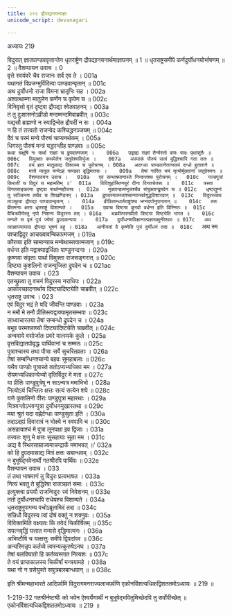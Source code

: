 ```yaml
---
title: २१९ द्रौपद्यानयनाज्ञा
unicode_script: devanagari

---
```



अध्यायः 219

विदुरात् ज्ञातपाण्डववृत्तान्तेन धृतराष्ट्रेण द्रौपद्यानयनार्थमाज्ञापनम् ॥ 1 ॥ धृतराष्ट्रसमीपे कर्णदुर्योधनयोर्भाषणम् ॥ 2 ॥
वैशम्पायन उवाच ।	0  
वृत्ते स्वयंवरे चैव राजानः सर्व एव ते ।	001a  
यथागतं विप्रजग्मुर्विदित्वा पाण्डवान्वृतान् ॥	001c  
अथ दुर्योधनो राजा विमना भ्रातृभिः सह ।	002a  
अश्वत्थाम्ना मातुलेन कर्णेन च कृपेण च ॥	002c  
विनिवृत्तो वृतं दृष्ट्वा द्रौपद्या श्वेतवाहनम् ।	003a  
तं तु दुःशासनोऽव्रीडो मन्दम्मन्दमिवाब्रवीत् ॥	003c  
यद्यसौ ब्राह्मणो न स्याद्विन्देत द्रौपदीं न सः ।	004a  
न हि तं तत्त्वतो राजन्वेद कश्चिद्धनञ्जयम् ॥	004c  
दैवं च परमं मन्ये पौरुषं चाप्यनर्थकम् ।	005a  
धिगस्तु पौरुषं मन्त्रं यद्धरन्तीह पाण्डवाः ॥	005c  
`बध्वा चक्षूंषि नः पार्था राज्ञां च द्रुपदात्मजाम् ।	006a  
उद्वाह्य राज्ञां तैर्न्यस्तो वामः पादः पृथासुतैः ॥	006c  
विमुक्ताः कथमेतेन जतुवेश्मविर्भुजः ।	007a  
अस्माकं पौरुषं सत्वं बुद्धिश्चापि गता ततः ॥	007c  
वयं हता मातुलाद्य विश्वस्य च पुरोचनम् ।	008a  
अदग्ध्वा पाण्डवानेतान्स्वयं दग्धो हुताशने ॥	008c  
मत्तो मातुल मन्येऽहं पाण्डवा बुद्धिमत्तराः ।	009a  
तेषां नास्ति भयं मृत्योर्मुक्तानां जतुवेश्मनः ॥	009c  
वैशम्पावयन उवाच ।	010a  
एवं सम्भाषमाणास्ते निन्दन्तश्च पुरोचनम् ।	010c  
पञ्चपुत्रां किरातीं च विदुरं च महामतिम् ॥'	011a  
विविशुर्हास्तिनपुरं दीना विगतचेतसः ॥	011c  
त्रस्ता विगतसङ्कल्पा दृष्ट्वा पार्थान्महौजसः ।	012a  
मुक्तान्हव्यभुजश्चैव संयुक्तान्द्रुपदेन च ॥	012c  
धृष्टद्युम्नं तु सञ्चिन्त्य तथैव च शिखण्डिनम् ।	013a  
द्रुपदस्यात्मजांश्चान्यान्सर्वयुद्धविशारदान् ॥	013c  
विदुरस्त्वथ ताञ्श्रुत्वा द्रौपद्या पाण्डवान्वृतान् ।	014a  
व्रीडितान्धार्तराष्ट्रांश्च भग्नदर्पानुपागतान् ॥	014c  
ततः प्रीतमनाः क्षत्ता धृतराष्ट्रं विशाम्पते ।	015a  
उवाच दिष्ट्या कुरवो वर्धन्त इति विस्मितः ॥	015c  
वैचित्रवीर्यस्तु नृपो निशम्य विदुरस्य तत् ।	016a  
अब्रवीत्परमप्रीतो दिष्ट्या दिष्ट्येति भारत ॥	016c  
मन्यते स वृतं पुत्रं ज्येष्ठं द्रुपदकन्यया ।	017a  
दुर्योधनमविज्ञानात्प्रज्ञाचक्षुर्नरेश्वरः ॥	017c  
अथ त्वाज्ञापयामास द्रौपद्या भूषणं बहु ।	018a  
आनीयतां वै कृष्णेति पुत्रं दुर्योधनं तदा ॥	018c  
`अथ स्म पश्चाद्विदुर आचख्यावम्बिकात्मजम् ।	019a  
कौरव्या इति सामान्यान्न मन्येथास्तवात्मजान् ॥	019c  
वर्धन्त इति मद्वाक्याद्वर्धिताः पाण्डुनन्दनाः ।	020a  
कृष्णया संवृताः पार्था विमुक्ता राजसङ्गरात् ॥	020c  
दिष्ट्या कुशलिनो राजन्पूजिता द्रुपदेन च ॥	021ac  
वैशम्पायन उवाच ।	023  
एतच्छ्रुत्वा तु वचनं विदुरस्य नराधिपः ।	022a  
आकारच्छादनार्थाय दिष्ट्यादिष्ट्येति चाब्रवीत् ॥	022c  
धृतराष्ट्र उवाच ।	023  
एवं विदुर भद्रं ते यदि जीवन्ति पाण्डवाः ।	023a  
न ममौ मे तनौ प्रीतिस्त्वद्वाक्यामृतसम्भवा ॥	023c  
साध्वाचारतया तेषां सम्बन्धो द्रुपदेन च ।	024a  
बभूव परमश्लाघ्यो दिष्ट्यादिष्ट्येति चाब्रवीत् ॥	024c  
अन्ववाये वसोर्जातः प्रवरे मात्स्यके कुले ।	025a  
वृत्तविद्यातपोवृद्धः पार्थिवानां च सम्मतः ॥	025c  
पुत्राश्चास्य तथा पौत्राः सर्वे सुचरितव्रताः ।	026a  
तेषां सम्बन्धिनश्चान्ये बहवः सुमहाबलाः ॥	026c  
यथैव पाण्डोः पुत्रास्ते ततोऽप्यभ्यधिका मम ।	027a  
सेयमभ्यधिकान्येभ्यो वृत्तिर्विदुर मे मता ॥	027c  
या प्रीतिः पाण्डुपुत्रेषु न साऽन्यत्र ममाभिभो ।	028a  
नित्योऽयं चिन्तितः क्षत्तः सत्यं सत्येन शपे ॥	028c  
यत्ते कुशलिनो वीराः पाण्डुपुत्रा महारथाः ।	029a  
मित्रवन्तोऽभवन्पुत्रा दुर्योधनमुखास्तथा ॥	029c  
मया श्रुतं यदा वह्नेर्दग्धाः पाण्डुसुता इति ।	030a  
तदाऽदह्यं दिवारात्रं न भोक्ष्ये न स्वपामि च ॥	030c  
असहायाश्चं मे पुत्रा लूनपक्षा इव द्विजाः ।	031a  
तत्त्वतः शृणु मे क्षत्तः सुसहायाः सुता मम ।	031c  
अद्य वै स्थिरसाम्राज्यमाचन्द्रार्कं ममाभवत् ॥'	032a  
को हि द्रुपदमासाद्य मित्रं क्षत्तः सबान्धवम् ।	032c  
न बुभूषेद्भवेनार्थी गतश्रीरपि पार्थिवः ॥	032e  
वैशम्पायन उवाच ।	033  
तं तथा भाषमाणं तु विदुरः प्रत्यभाषत ।	033a  
नित्यं भवतु ते बुद्धिरेषा राजञ्छतं समाः ।	033c  
इत्युक्त्वा प्रययौ राजन्विदुरः स्वं निवेशनम् ॥	033e  
ततो दुर्योधनश्चापि राधेयश्च विशाम्पते ।	034a  
धृतराष्ट्रमुपागम्य वचोऽब्रूतामिदं तदा ॥	034c  
सन्निधौ विदुरस्य त्वां दोषं वक्तुं न शक्नुवः ।	035a  
विविक्तमिति वक्ष्यावः किं तवेदं चिकीर्षितम् ॥	035c  
सपत्नवृद्धिं यत्तात मन्यसे वृद्धिमात्मनः ।	036a  
अभिष्टौषि च यत्क्षत्तुः समीपे द्विपदांवर ॥	036c  
अन्यस्मिन्नृप कर्तव्ये त्वमन्यत्कुरुषेऽनघ ।	037a  
तेषां बलविघातो हि कर्तव्यस्तात नित्यशः ॥	037c  
ते वयं प्राप्तकालस्य चिकीर्षां मन्त्रयामहे ।	038a  
यथा नो न ग्रसेयुस्ते सपुत्रबलबान्धवान् ॥ ॥	038c  

इति श्रीमन्महाभारते आदिपर्वमि विदुरागमनराज्यलाभपर्वणि एकोनविंशत्यधिकद्विशततमोऽध्यायः ॥ 219 ॥
	
1-219-32 गतश्रीर्नष्टश्रीः को भवेन ऐश्वर्येणार्थी न बुभूषेद्भवितुमिच्छेदपि तु सर्वोपीच्छेत् ॥ एकोनविंशत्यधिकद्विशततमोऽध्यायः ॥ 219 ॥